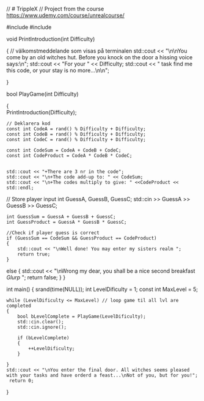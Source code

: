 // # TrippleX
// Project from the course https://www.udemy.com/course/unrealcourse/


#include <iostream>
#include <ctime>

void PrintIntroduction(int Difficulty)

{
 // välkomstmeddelande som visas på terminalen
    std::cout << "\n\nYou come by an old witches hut. Before you knock on the door a hissing voice says:\n";
    std::cout << "For your " << Difficulty;
    std::cout << " task find me this code, or your stay is no more...\n\n";

}

bool PlayGame(int Difficulty)

{    
    PrintIntroduction(Difficulty);
     

    // Deklarera kod
    const int CodeA = rand() % Difficulty + Difficulty;
    const int CodeB = rand() % Difficulty + Difficulty;
    const int CodeC = rand() % Difficulty + Difficulty;

    const int CodeSum = CodeA + CodeB + CodeC;
    const int CodeProduct = CodeA * CodeB * CodeC;

    
    std::cout << "+There are 3 nr in the code";
    std::cout << "\n+The code add-up to: " << CodeSum;
    std::cout << "\n+The codes multiply to give: " <<CodeProduct << std::endl;

// Store player input
    int GuessA, GuessB, GuessC;
    std::cin >> GuessA >> GuessB >> GuessC;
   
    

    int GuessSum = GuessA + GuessB + GuessC;
    int GuessProduct = GuessA * GuessB * GuessC;

    //Check if player guess is correct
    if (GuessSum == CodeSum && GuessProduct == CodeProduct) 
    {
        std::cout << "\nWell done! You may enter my sisters realm ";
        return true;
    }
   else 
   {
       std::cout << "\nWrong my dear, you shall be a nice second breakfast *Glurp* ";
       return false;
   }
}

int main()
{
    srand(time(NULL));
    int LevelDificulty = 1;
    const int MaxLevel = 5;

    while (LevelDificulty <= MaxLevel) // loop game til all lvl are completed
    {
        bool bLevelComplete = PlayGame(LevelDificulty);
        std::cin.clear();
        std::cin.ignore();

        if (bLevelComplete)
        {
            ++LevelDificulty;
        }
        
    }
    std::cout << "\nYou enter the final door. All witches seems pleased with your tasks and have orderd a feast...\nNot of you, but for you!";
     return 0;
}
